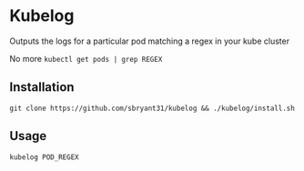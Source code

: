# Kubelog

Outputs the logs for a particular pod matching a regex in your kube cluster

No more `kubectl get pods | grep REGEX`

## Installation
`git clone https://github.com/sbryant31/kubelog && ./kubelog/install.sh`

## Usage
`kubelog POD_REGEX`
